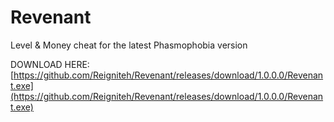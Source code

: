 # Revenant
Level &amp; Money cheat for the latest Phasmophobia version

DOWNLOAD HERE: [https://github.com/Reigniteh/Revenant/releases/download/1.0.0.0/Revenant.exe](https://github.com/Reigniteh/Revenant/releases/download/1.0.0.0/Revenant.exe)
